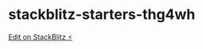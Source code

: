 # stackblitz-starters-thg4wh

[Edit on StackBlitz ⚡️](https://stackblitz.com/edit/stackblitz-starters-thg4wh)